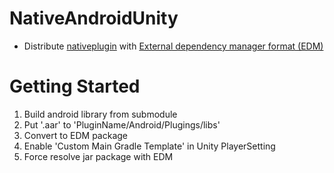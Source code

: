 # NativeAndroidUnity
- Distribute [nativeplugin](https://github.com/CSaratakij/AndroidNativePlugins) with [External dependency manager format (EDM)](https://github.com/googlesamples/unity-jar-resolver)

# Getting Started
1) Build android library from submodule
2) Put '.aar' to 'PluginName/Android/Plugings/libs'
3) Convert to EDM package
4) Enable 'Custom Main Gradle Template' in Unity PlayerSetting
5) Force resolve jar package with EDM
